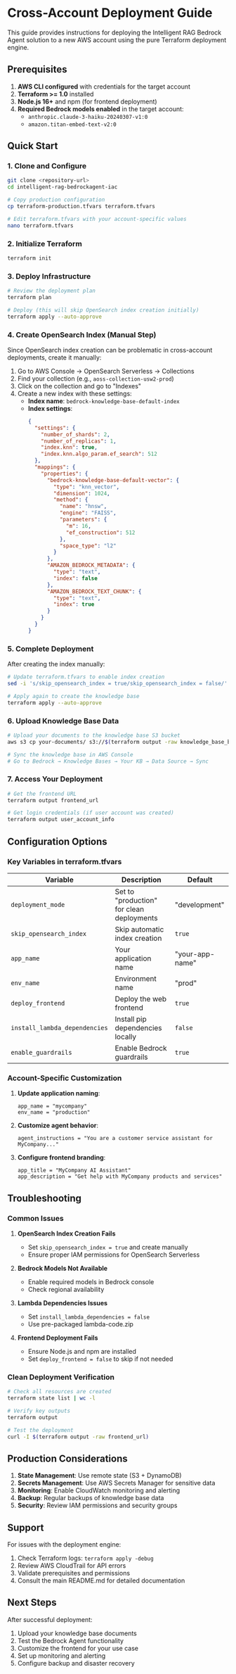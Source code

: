 # Cross-Account Deployment Guide

This guide provides instructions for deploying the Intelligent RAG Bedrock Agent solution to a new AWS account using the pure Terraform deployment engine.

## Prerequisites

1. **AWS CLI configured** with credentials for the target account
2. **Terraform >= 1.0** installed
3. **Node.js 16+** and npm (for frontend deployment)
4. **Required Bedrock models enabled** in the target account:
   - `anthropic.claude-3-haiku-20240307-v1:0`
   - `amazon.titan-embed-text-v2:0`

## Quick Start

### 1. Clone and Configure

```bash
git clone <repository-url>
cd intelligent-rag-bedrockagent-iac

# Copy production configuration
cp terraform-production.tfvars terraform.tfvars

# Edit terraform.tfvars with your account-specific values
nano terraform.tfvars
```

### 2. Initialize Terraform

```bash
terraform init
```

### 3. Deploy Infrastructure

```bash
# Review the deployment plan
terraform plan

# Deploy (this will skip OpenSearch index creation initially)
terraform apply --auto-approve
```

### 4. Create OpenSearch Index (Manual Step)

Since OpenSearch index creation can be problematic in cross-account deployments, create it manually:

1. Go to AWS Console → OpenSearch Serverless → Collections
2. Find your collection (e.g., `aoss-collection-usw2-prod`)
3. Click on the collection and go to "Indexes"
4. Create a new index with these settings:
   - **Index name**: `bedrock-knowledge-base-default-index`
   - **Index settings**:
     ```json
     {
       "settings": {
         "number_of_shards": 2,
         "number_of_replicas": 1,
         "index.knn": true,
         "index.knn.algo_param.ef_search": 512
       },
       "mappings": {
         "properties": {
           "bedrock-knowledge-base-default-vector": {
             "type": "knn_vector",
             "dimension": 1024,
             "method": {
               "name": "hnsw",
               "engine": "FAISS",
               "parameters": {
                 "m": 16,
                 "ef_construction": 512
               },
               "space_type": "l2"
             }
           },
           "AMAZON_BEDROCK_METADATA": {
             "type": "text",
             "index": false
           },
           "AMAZON_BEDROCK_TEXT_CHUNK": {
             "type": "text",
             "index": true
           }
         }
       }
     }
     ```

### 5. Complete Deployment

After creating the index manually:

```bash
# Update terraform.tfvars to enable index creation
sed -i 's/skip_opensearch_index = true/skip_opensearch_index = false/' terraform.tfvars

# Apply again to create the knowledge base
terraform apply --auto-approve
```

### 6. Upload Knowledge Base Data

```bash
# Upload your documents to the knowledge base S3 bucket
aws s3 cp your-documents/ s3://$(terraform output -raw knowledge_base_bucket)/ --recursive

# Sync the knowledge base in AWS Console
# Go to Bedrock → Knowledge Bases → Your KB → Data Source → Sync
```

### 7. Access Your Deployment

```bash
# Get the frontend URL
terraform output frontend_url

# Get login credentials (if user account was created)
terraform output user_account_info
```

## Configuration Options

### Key Variables in terraform.tfvars

| Variable | Description | Default |
|----------|-------------|---------|
| `deployment_mode` | Set to "production" for clean deployments | "development" |
| `skip_opensearch_index` | Skip automatic index creation | `true` |
| `app_name` | Your application name | "your-app-name" |
| `env_name` | Environment name | "prod" |
| `deploy_frontend` | Deploy the web frontend | `true` |
| `install_lambda_dependencies` | Install pip dependencies locally | `false` |
| `enable_guardrails` | Enable Bedrock guardrails | `true` |

### Account-Specific Customization

1. **Update application naming**:
   ```hcl
   app_name = "mycompany"
   env_name = "production"
   ```

2. **Customize agent behavior**:
   ```hcl
   agent_instructions = "You are a customer service assistant for MyCompany..."
   ```

3. **Configure frontend branding**:
   ```hcl
   app_title = "MyCompany AI Assistant"
   app_description = "Get help with MyCompany products and services"
   ```

## Troubleshooting

### Common Issues

1. **OpenSearch Index Creation Fails**
   - Set `skip_opensearch_index = true` and create manually
   - Ensure proper IAM permissions for OpenSearch Serverless

2. **Bedrock Models Not Available**
   - Enable required models in Bedrock console
   - Check regional availability

3. **Lambda Dependencies Issues**
   - Set `install_lambda_dependencies = false`
   - Use pre-packaged lambda-code.zip

4. **Frontend Deployment Fails**
   - Ensure Node.js and npm are installed
   - Set `deploy_frontend = false` to skip if not needed

### Clean Deployment Verification

```bash
# Check all resources are created
terraform state list | wc -l

# Verify key outputs
terraform output

# Test the deployment
curl -I $(terraform output -raw frontend_url)
```

## Production Considerations

1. **State Management**: Use remote state (S3 + DynamoDB)
2. **Secrets Management**: Use AWS Secrets Manager for sensitive data
3. **Monitoring**: Enable CloudWatch monitoring and alerting
4. **Backup**: Regular backups of knowledge base data
5. **Security**: Review IAM permissions and security groups

## Support

For issues with the deployment engine:
1. Check Terraform logs: `terraform apply -debug`
2. Review AWS CloudTrail for API errors
3. Validate prerequisites and permissions
4. Consult the main README.md for detailed documentation

## Next Steps

After successful deployment:
1. Upload your knowledge base documents
2. Test the Bedrock Agent functionality
3. Customize the frontend for your use case
4. Set up monitoring and alerting
5. Configure backup and disaster recovery
